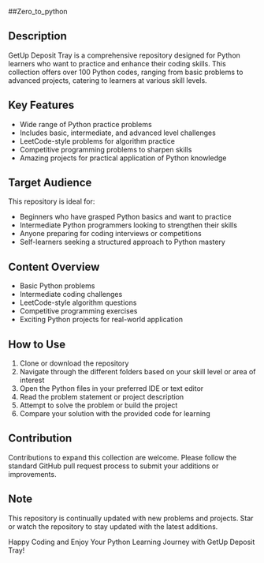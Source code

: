 ##Zero_to_python

## Description
GetUp Deposit Tray is a comprehensive repository designed for Python learners who want to practice and enhance their coding skills. This collection offers over 100 Python codes, ranging from basic problems to advanced projects, catering to learners at various skill levels.

## Key Features
- Wide range of Python practice problems
- Includes basic, intermediate, and advanced level challenges
- LeetCode-style problems for algorithm practice
- Competitive programming problems to sharpen skills
- Amazing projects for practical application of Python knowledge

## Target Audience
This repository is ideal for:
- Beginners who have grasped Python basics and want to practice
- Intermediate Python programmers looking to strengthen their skills
- Anyone preparing for coding interviews or competitions
- Self-learners seeking a structured approach to Python mastery

## Content Overview
- Basic Python problems
- Intermediate coding challenges
- LeetCode-style algorithm questions
- Competitive programming exercises
- Exciting Python projects for real-world application

## How to Use
1. Clone or download the repository
2. Navigate through the different folders based on your skill level or area of interest
3. Open the Python files in your preferred IDE or text editor
4. Read the problem statement or project description
5. Attempt to solve the problem or build the project
6. Compare your solution with the provided code for learning

## Contribution
Contributions to expand this collection are welcome. Please follow the standard GitHub pull request process to submit your additions or improvements.

## Note
This repository is continually updated with new problems and projects. Star or watch the repository to stay updated with the latest additions.

Happy Coding and Enjoy Your Python Learning Journey with GetUp Deposit Tray!
